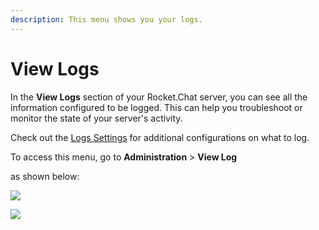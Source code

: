 ```yaml
---
description: This menu shows you your logs.
---
```


# View Logs

In the **View Logs** section of your Rocket.Chat server, you can see all the information configured to be logged. This can help you troubleshoot or monitor the state of your server's activity.

Check out the [Logs Settings](settings/logs.md) for additional configurations on what to log.

To access this menu, go to **Administration** > **View Log**

as shown below:

![](<../../../.gitbook/assets/2021-11-20\_23-29-48 (1) (1) (1) (2) (1) (1).png>)

![](../../../.gitbook/assets/2021-11-21\_01-58-36.png)
